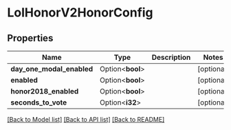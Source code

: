 # LolHonorV2HonorConfig

## Properties

Name | Type | Description | Notes
------------ | ------------- | ------------- | -------------
**day_one_modal_enabled** | Option<**bool**> |  | [optional]
**enabled** | Option<**bool**> |  | [optional]
**honor2018_enabled** | Option<**bool**> |  | [optional]
**seconds_to_vote** | Option<**i32**> |  | [optional]

[[Back to Model list]](../README.md#documentation-for-models) [[Back to API list]](../README.md#documentation-for-api-endpoints) [[Back to README]](../README.md)


